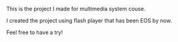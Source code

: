 This is the project I made for multimedia system couse.

I created the project using flash player that has been EOS by now.

Feel free to have a try!
